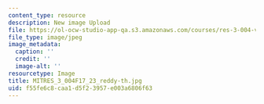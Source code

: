 ```yaml
---
content_type: resource
description: New image Upload
file: https://ol-ocw-studio-app-qa.s3.amazonaws.com/courses/res-3-004-visualizing-materials-science-fall-2017/f55fe6c8caa1d5f23957e003a6806f63_MITRES_3_004F17_23_reddy-th.jpg
file_type: image/jpeg
image_metadata:
  caption: ''
  credit: ''
  image-alt: ''
resourcetype: Image
title: MITRES_3_004F17_23_reddy-th.jpg
uid: f55fe6c8-caa1-d5f2-3957-e003a6806f63
---
```

